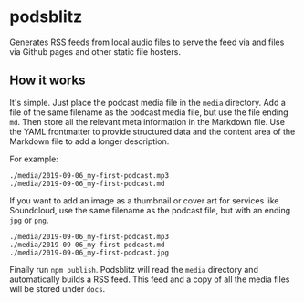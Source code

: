 # podsblitz

Generates RSS feeds from local audio files to serve the feed via and files via Github pages and other static file hosters.

## How it works

It's simple. Just place the podcast media file in the `media` directory. Add a file of the same filename as the podcast media file, but use the file ending `md`. Then store all the relevant meta information in the Markdown file. Use the YAML frontmatter to provide structured data and the content area of the Markdown file to add a longer description.

For example:

```
./media/2019-09-06_my-first-podcast.mp3
./media/2019-09-06_my-first-podcast.md
```

If you want to add an image as a thumbnail or cover art for services like Soundcloud, use the same filename as the podcast file, but with an ending `jpg` or `png`.

```
./media/2019-09-06_my-first-podcast.mp3
./media/2019-09-06_my-first-podcast.md
./media/2019-09-06_my-first-podcast.jpg
```

Finally run `npm publish`. Podsblitz will read the `media` directory and automatically builds a RSS feed. This feed and a copy of all the media files will be stored under `docs`.


